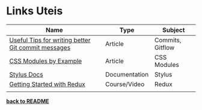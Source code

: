 # Links Uteis

| Name 	| Type | Subject |
|--------	|---------	| ---------	|
|[Useful Tips for writing better Git commit messages](https://code.likeagirl.io/useful-tips-for-writing-better-git-commit-messages-808770609503)| Article | Commits, Gitflow|
|[CSS Modules by Example](https://www.javascriptstuff.com/css-modules-by-example/#example-2-multiple-class-names)| Article | CSS Modules|
|[Stylus Docs](http://stylus-lang.com/docs/)| Documentation | Stylus|
|[Getting Started with Redux](https://egghead.io/courses/getting-started-with-redux)| Course/Video | Redux|
|  |  |  |

**[back to README](../README.md#Manual)**
